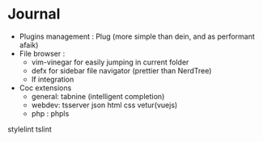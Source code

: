 # Journal

* Plugins management : Plug (more simple than dein, and as performant afaik)
* File browser :
	* vim-vinegar for easily jumping in current folder
	* defx for sidebar file navigator (prettier than NerdTree)
	* lf integration
* Coc extensions
	* general: tabnine (intelligent completion)
	* webdev: tsserver json html css vetur(vuejs)
	* php : phpls


stylelint tslint
